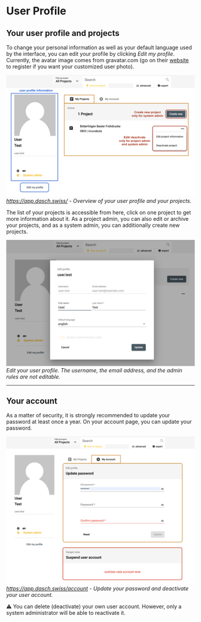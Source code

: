 # User Profile

## Your user profile and projects

To change your personal information as well as your default language used by the interface, you can edit your profile by clicking *Edit my profile*. Currently, the avatar image comes from gravatar.com (go on their [website](http://en.gravatar.com/) to register if you want your customized user photo).

![Get access to your user profile and more](../assets/images/usermenu-to-userprofile.png)*<https://app.dasch.swiss/> - Overview of your user profile and your projects.*

The list of your projects is accessible from here, click on one project to get more information about it. As a project admin, you can also edit or archive your projects, and as a system admin, you can additionally create new projects.

![Edit user's profile](../assets/images/user-edit-profile.png)*Edit your user profile. The username, the email address, and the admin rules are not editable.*

---

## Your account

As a matter of security, it is strongly recommended to update your password at least once a year. On your account page, you can update your password.

![Get access to the user account where the user can reset its password and deactivate its own account](../assets/images/user-account.png)*<https://app.dasch.swiss/account> - Update your password and deactivate your user account.*

&#9888;
You can delete (deactivate) your own user account. However, only a system administrator will be able to reactivate it.
